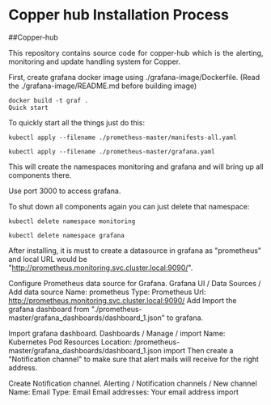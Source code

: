 # Copper hub Installation Process



##Copper-hub
<p align="justify">
This repository contains source code for copper-hub which is the alerting, monitoring and update handling system for Copper.

First, create grafana docker image using ./grafana-image/Dockerfile. (Read the ./grafana-image/README.md before building image)
</p>

```
docker build -t graf .
Quick start
```
To quickly start all the things just do this:

    kubectl apply --filename ./prometheus-master/manifests-all.yaml

    kubectl apply --filename ./prometheus-master/grafana.yaml

<p align="justify">
This will create the namespaces monitoring and grafana and will bring up all components there.

Use port 3000 to access grafana.

To shut down all components again you can just delete that namespace:
</p>

    kubectl delete namespace monitoring

    kubectl delete namespace grafana

After installing, it is must to create a datasource in grafana as "prometheus" and local URL would be "http://prometheus.monitoring.svc.cluster.local:9090/".

Configure Prometheus data source for Grafana.
Grafana UI / Data Sources / Add data source
    Name: prometheus
    Type: Prometheus
    Url: http://prometheus.monitoring.svc.cluster.local:9090/
Add
Import the grafana dashboard from "./prometheus-master/grafana_dashboards/dashboard_1.json" to grafana.

Import grafana dashboard.
Dashboards / Manage / import
Name: Kubernetes Pod Resources
Location: /prometheus-master/grafana_dashboards/dashboard_1.json
import
Then create a "Notification channel" to make sure that alert mails will receive for the right address.

Create Notification channel.
Alerting / Notification channels / New channel
    Name: Email
    Type: Email
    Email addresses: Your email address
import